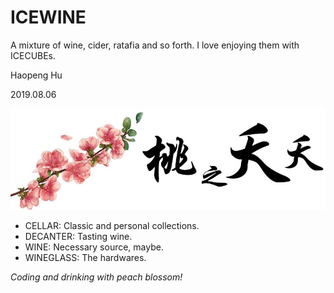 <!--
 * @Author: Haopeng Hu
 * @Date: 2019-08-06 14:04:36
 * @LastEditTime: 2020-12-29 22:10:31
 * @LastEditors: Please set LastEditors
 * @Description: In User Settings Edit
 * @FilePath: \undefinedc:\Users\philt\Documents\GitHub\ICEWINE\README.md
-->
# ICEWINE

A mixture of wine, cider, ratafia and so forth. I love enjoying them with ICECUBEs.

Haopeng Hu

2019.08.06

![heytea](https://github.com/philthinker/ICEWINE/blob/master/CELLAR/yaoyao.jpg)

- CELLAR: Classic and personal collections.
- DECANTER: Tasting wine.
- WINE: Necessary source, maybe.
- WINEGLASS: The hardwares.

*Coding and drinking with peach blossom!*